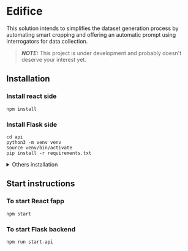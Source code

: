 # Edifice

This solution intends to simplifies the dataset generation process by automating smart cropping and offering an automatic prompt using interrogators for data collection.

> **_NOTE:_** This project is under development and probably doesn't deserve your interest yet.

## Installation

### Install react side
```
npm install
```

### Install Flask side
```
cd api
python3 -m venv venv
source venv/bin/activate
pip install -r requirements.txt
```

<details>
<summary>Others installation</summary>

### To install [deepdanbooru](https://github.com/KichangKim/DeepDanbooru) interrogator
```
cd api
source venv/bin/activate
git clone https://github.com/KichangKim/DeepDanbooru.git
cd DeepDanbooru
pip install -r requirements.txt
pip install .[tensorflow] # on macOS pip install '.[tensorflow]'
```
</details>

## Start instructions

### To start React fapp

```
npm start
```

### To start Flask backend

```
npm run start-api
```